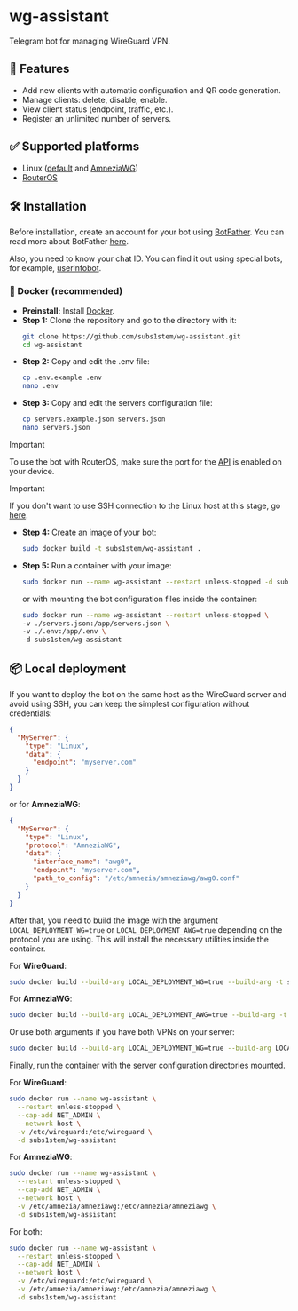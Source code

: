 # wg-assistant

Telegram bot for managing WireGuard VPN.

## 🎯 Features

* Add new clients with automatic configuration and QR code generation.
* Manage clients: delete, disable, enable.
* View client status (endpoint, traffic, etc.).
* Register an unlimited number of servers.

## ✅ Supported platforms

* Linux ([default](https://www.wireguard.com) and [AmneziaWG](https://docs.amnezia.org/documentation/amnezia-wg/))
* [RouterOS](https://help.mikrotik.com/docs/display/ROS/WireGuard)

## 🛠 Installation

Before installation, create an account for your bot using [BotFather](https://t.me/BotFather).
You can read more about BotFather [here](https://core.telegram.org/bots/features#botfather).

Also, you need to know your chat ID.
You can find it out using special bots, for example, [userinfobot](https://t.me/userinfobot).

### 🐋 Docker (recommended)

* **Preinstall:** Install [Docker](https://docs.docker.com/engine/install/).
* **Step 1:** Clone the repository and go to the directory with it:
  ```bash
  git clone https://github.com/subs1stem/wg-assistant.git
  cd wg-assistant
  ```
* **Step 2:** Copy and edit the .env file:
  ```bash
  cp .env.example .env
  nano .env
  ```
* **Step 3:** Copy and edit the servers configuration file:
  ```bash
  cp servers.example.json servers.json
  nano servers.json
  ```

> [!IMPORTANT]
> To use the bot with RouterOS, make sure the port for
> the [API](https://help.mikrotik.com/docs/spaces/ROS/pages/47579160/API) is enabled on your device.

> [!IMPORTANT]
> If you don't want to use SSH connection to the Linux host at this stage, go [here](#-local-deployment).

* **Step 4:** Create an image of your bot:
  ```bash
  sudo docker build -t subs1stem/wg-assistant .
  ```
* **Step 5:** Run a container with your image:
  ```bash
  sudo docker run --name wg-assistant --restart unless-stopped -d subs1stem/wg-assistant
  ```
  or with mounting the bot configuration files inside the container:
  ```bash
  sudo docker run --name wg-assistant --restart unless-stopped \
  -v ./servers.json:/app/servers.json \
  -v ./.env:/app/.env \
  -d subs1stem/wg-assistant
  ```

## 📦 Local deployment

If you want to deploy the bot on the same host as the WireGuard server and avoid using SSH, you can keep the simplest
configuration without credentials:

```json
{
  "MyServer": {
    "type": "Linux",
    "data": {
      "endpoint": "myserver.com"
    }
  }
}
```

or for **AmneziaWG**:

```json
{
  "MyServer": {
    "type": "Linux",
    "protocol": "AmneziaWG",
    "data": {
      "interface_name": "awg0",
      "endpoint": "myserver.com",
      "path_to_config": "/etc/amnezia/amneziawg/awg0.conf"
    }
  }
}
```

After that, you need to build the image with the argument `LOCAL_DEPLOYMENT_WG=true` or `LOCAL_DEPLOYMENT_AWG=true`
depending on the protocol you are using. This will install the necessary utilities inside the container.

For **WireGuard**:

```bash
sudo docker build --build-arg LOCAL_DEPLOYMENT_WG=true --build-arg -t subs1stem/wg-assistant .
```

For **AmneziaWG**:

```bash
sudo docker build --build-arg LOCAL_DEPLOYMENT_AWG=true --build-arg -t subs1stem/wg-assistant .
```

Or use both arguments if you have both VPNs on your server:

```bash
sudo docker build --build-arg LOCAL_DEPLOYMENT_WG=true --build-arg LOCAL_DEPLOYMENT_AWG=true -t subs1stem/wg-assistant .
```

Finally, run the container with the server configuration directories mounted.

For **WireGuard**:

```bash
sudo docker run --name wg-assistant \
  --restart unless-stopped \
  --cap-add NET_ADMIN \
  --network host \
  -v /etc/wireguard:/etc/wireguard \
  -d subs1stem/wg-assistant
```

For **AmneziaWG**:

```bash
sudo docker run --name wg-assistant \
  --restart unless-stopped \
  --cap-add NET_ADMIN \
  --network host \
  -v /etc/amnezia/amneziawg:/etc/amnezia/amneziawg \
  -d subs1stem/wg-assistant
```

For both:

```bash
sudo docker run --name wg-assistant \
  --restart unless-stopped \
  --cap-add NET_ADMIN \
  --network host \
  -v /etc/wireguard:/etc/wireguard \
  -v /etc/amnezia/amneziawg:/etc/amnezia/amneziawg \
  -d subs1stem/wg-assistant
```
